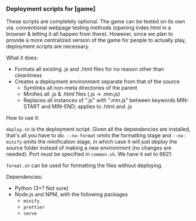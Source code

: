 ### Deployment scripts for [game]
These scripts are completely optional. The game can be tested on its own via. conventional webpage testing methods (opening index.html in a browser & letting it all happen from there). However, since we plan to provide a more centralized version of the game for people to actually play, deployment scripts are necessary.

What it does:
- Formats all existing .js and .html files for no reason other than cleanliness
- Creates a deployment environment separate from that of the source
  - Symlinks all non-meta directories of the parent
  - Minifies all .js & .html files (.js -> .min.js)
  - Replaces all instances of ".js" with ".min.js" between keywords MIN-START and MIN-END; applies to .html and .js 

How to use it:

  `deploy.sh` is the deployment script. Given all the dependencies are installed, that's all you have to do. `--no-format` omits the formatting stage and `--no-minify` omits the minification stage, in which case it will just deploy the source folder instead of making a new environment (no changes are needed). Port must be specified in `common.sh`. We have it set to 6621.

`format.sh` can be used for formatting the files without deploying.

Dependencies:
- Python (3+? Not sure)
- Node.js and NPM, with the following packages
  - `minify`
  - `prettier`
  - `serve`

